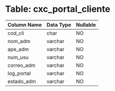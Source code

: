 # Table: cxc_portal_cliente

| Column Name | Data Type | Nullable |
|-------------|-----------|----------|
| cod_cli | char | NO |
| nom_adm | varchar | NO |
| ape_adm | varchar | NO |
| num_usu | varchar | NO |
| correo_adm | varchar | NO |
| log_portal | varchar | NO |
| estado_adm | varchar | NO |
